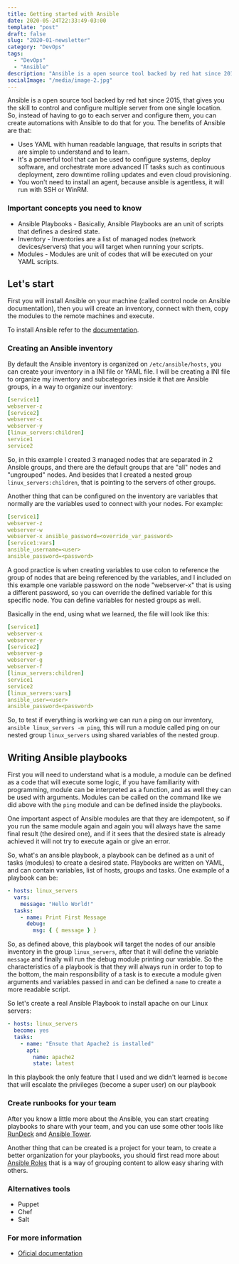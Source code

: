 ```yaml
---
title: Getting started with Ansible
date: 2020-05-24T22:33:49-03:00
template: "post"
draft: false
slug: "2020-01-newsletter"
category: "DevOps"
tags:
  - "DevOps"
  - "Ansible"
description: "Ansible is a open source tool backed by red hat since 2015, that gives you the skill to control and configure multiple server from one single location. So, instead of having to go to each server and configure them, you can create automations with Ansible to do that for you. The benefits of Ansible are that..."
socialImage: "/media/image-2.jpg"
---
```


Ansible is a open source tool backed by red hat since 2015, that gives you the skill to control and configure multiple server from one single location. So, instead of having to go to each server and configure them, you can create automations with Ansible to do that for you. The benefits of Ansible are that:

- Uses YAML with human readable language, that results in scripts that are simple to understand and to learn.
- It's a powerful tool that can be used to configure systems, deploy software, and orchestrate more advanced IT tasks such as continuous deployment, zero downtime rolling updates and even cloud provisioning.
- You won't need to install an agent, because ansible is agentless, it will run with SSH or WinRM.

### Important concepts you need to know

- Ansible Playbooks - Basically, Ansible Playbooks are an unit of scripts that defines a desired state.
- Inventory - Inventories are a list of managed nodes (network devices/servers) that you will target when running your scripts.
- Modules - Modules are unit of codes that will be executed on your YAML scripts.

## Let's start

First you will install Ansible on your machine (called control node on Ansible documentation), then you will create an inventory, connect with them, copy the modules to the remote machines and execute.

To install Ansible refer to the [documentation](<[https://docs.ansible.com/ansible/latest/installation_guide/index.html](https://docs.ansible.com/ansible/latest/installation_guide/index.html)>).

### Creating an Ansible inventory

By default the Ansible inventory is organized on `/etc/ansible/hosts`, you can create your inventory in a INI file or YAML file. I will be creating a INI file to organize my inventory and subcategories inside it that are Ansible groups, in a way to organize our inventory:

```yaml
[service1]
webserver-z
[service2]
webserver-x
webserver-y
[linux_servers:children]
service1
service2
```

So, in this example I created 3 managed nodes that are separated in 2 Ansible groups, and there are the default groups that are "all" nodes and "ungrouped" nodes. And besides that I created a nested group `linux_servers:children`, that is pointing to the servers of other groups.

Another thing that can be configured on the inventory are variables that normally are the variables used to connect with your nodes. For example:

```yaml
[service1]
webserver-z
webserver-w
webserver-x ansible_password=<override_var_password>
[service1:vars]
ansible_username=<user>
ansible_password=<password>
```

A good practice is when creating variables to use colon to reference the group of nodes that are being referenced by the variables, and I included on this example one variable password on the node "webserver-x" that is using a different password, so you can override the defined variable for this specific node. You can define variables for nested groups as well.

Basically in the end, using what we learned, the file will look like this:

```yaml
[service1]
webserver-x
webserver-y
[service2]
webserver-p
webserver-g
webserver-f
[linux_servers:children]
service1
service2
[linux_servers:vars]
ansible_user=<user>
ansible_password=<password>
```

So, to test if everything is working we can run a ping on our inventory, `ansible linux_servers -m ping`, this will run a module called ping on our nested group `linux_servers` using shared variables of the nested group.

## Writing Ansible playbooks

First you will need to understand what is a module, a module can be defined as a code that will execute some logic, if you have familiarity with programming, module can be interpreted as a function, and as well they can be used with arguments. Modules can be called on the command like we did above with the `ping` module and can be defined inside the playbooks.

One important aspect of Ansible modules are that they are idempotent, so if you run the same module again and again you will always have the same final result (the desired one), and if it sees that the desired state is already achieved it will not try to execute again or give an error.

So, what's an ansible playbook, a playbook can be defined as a unit of tasks (modules) to create a desired state. Playbooks are written on YAML, and can contain variables, list of hosts, groups and tasks. One example of a playbook can be:

```yaml
- hosts: linux_servers
  vars:
    message: "Hello World!"
  tasks:
    - name: Print First Message
      debug:
        msg: { { message } }
```

So, as defined above, this playbook will target the nodes of our ansible inventory in the group `linux_servers`, after that it will define the variable `message` and finally will run the debug module printing our variable. So the characteristics of a playbook is that they will always run in order to top to the bottom, the main responsibility of a task is to execute a module given arguments and variables passed in and can be defined a `name` to create a more readable script.

So let's create a real Ansible Playbook to install apache on our Linux servers:

```yaml
- hosts: linux_servers
  become: yes
  tasks:
    - name: "Ensute that Apache2 is installed"
      apt:
        name: apache2
        state: latest
```

In this playbook the only feature that I used and we didn't learned is `become` that will escalate the privileges (become a super user) on our playbook

### Create runbooks for your team

After you know a little more about the Ansible, you can start creating playbooks to share with your team, and you can use some other tools like [RunDeck](<[https://www.rundeck.com/](https://www.rundeck.com/)>) and [Ansible Tower](<[https://www.ansible.com/products/tower](https://www.ansible.com/products/tower)>).

Another thing that can be created is a project for your team, to create a better organization for your playbooks, you should first read more about [Ansible Roles](<[https://docs.ansible.com/ansible/latest/user_guide/playbooks_reuse_roles.html](https://docs.ansible.com/ansible/latest/user_guide/playbooks_reuse_roles.html)>) that is a way of grouping content to allow easy sharing with others.

### Alternatives tools

- Puppet
- Chef
- Salt

### For more information

- [Oficial documentation](<[https://docs.ansible.com/ansible/latest/user_guide/quickstart.html](https://docs.ansible.com/ansible/latest/user_guide/quickstart.html)>)
